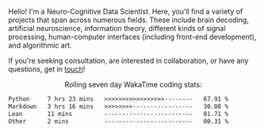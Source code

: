 Hello! I'm a Neuro-Cognitive Data Scientist. Here, you'll find a variety of projects that span across numerous fields. These include brain decoding, artificial neuroscience, information theory, different kinds of signal processing, human-computer interfaces (including front-end development), and algorithmic art. 

If you're seeking consultation, are interested in collaboration, or have any questions, get in <a href='mailto:desk@syrkis.com?subject=Getting%20in%20touch'>touch</a>!

<p align="center">Rolling seven day WakaTime coding stats:</p>
<!--START_SECTION:waka-->

```txt
Python     7 hrs 23 mins   >>>>>>>>>>>>>>>>>--------   67.91 %
Markdown   3 hrs 16 mins   >>>>>>>>-----------------   30.08 %
Lean       11 mins         -------------------------   01.71 %
Other      2 mins          -------------------------   00.31 %
```

<!--END_SECTION:waka-->
